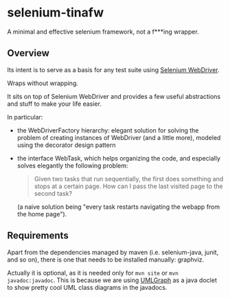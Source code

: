 selenium-tinafw
===============

A minimal and effective selenium framework, not a f***ing wrapper.

## Overview

Its intent is to serve as a basis for any test suite using [Selenium WebDriver](http://seleniumhq.org).

Wraps without wrapping.

It sits on top of Selenium WebDriver and provides a few useful abstractions
and stuff to make your life easier.

In particular:

- the WebDriverFactory hierarchy: elegant solution for solving the problem of
  creating instances of WebDriver (and a little more), modeled using the decorator
  design pattern
- the interface WebTask, which helps organizing the code, and especially
  solves elegantly the following problem:

  > Given two tasks that run sequentially, the first does something and stops at a certain page.
  > How can I pass the last visited page to the second task?
  
  (a naive solution being "every task restarts navigating the webapp from the home page").


## Requirements

Apart from the dependencies managed by maven (i.e. selenium-java, junit, and so on),
there is one that needs to be installed manually: graphviz.

Actually it is optional, as it is needed only for  `mvn site` or `mvn javadoc:javadoc`.
This is because we are using [UMLGraph](http://www.umlgraph.org) as a java doclet
to show pretty cool UML class diagrams in the javadocs.

